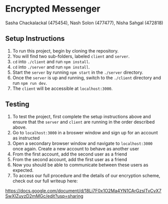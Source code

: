 # Encrypted Messenger

Sasha Chackalackal (475454), Nash Solon (477477), Nisha Sahgal (472818)

## Setup Instructions

1. To run this project, begin by cloning the repository.
2. You will find two sub-folders, labeled `client` and `server`.
3. `cd` into `./client` and run `npm install`.
4. `cd` into `./server` and run `npm install`.
5. Start the `server` by running `npm start` in the `./server` directory.
6. Once the `server` is up and running, switch to the `./client` directory and run `npm run dev`.
7. The `client` will be accessible at `localhost:3000`.

## Testing

1. To test the project, first complete the setup instructions above and ensure that the `server` and `client` are running in the order described above.
2. Go to `localhost:3000` in a broswer window and sign up for an account as instructed
3. Open a secondary browser window and navigate to `localhost:3000` once again. Create a new account to behave as another user
4. From the first account, add the second user as a friend
5. From the second account, add the first user as a friend
6. Now you should be able to communicate between these users as expected.
7. To access our full procedure and the details of our encryption scheme, check out our full writeup here: 

https://docs.google.com/document/d/18Li7F0x1O2Ma4YN1CArGzslTvCvX7SwXIZuyzD2mMGc/edit?usp=sharing
